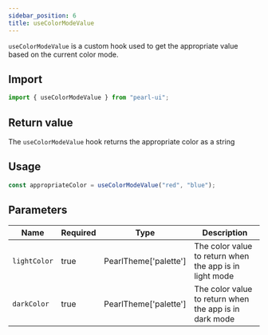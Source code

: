 ```yaml
---
sidebar_position: 6
title: useColorModeValue
---
```


`useColorModeValue` is a custom hook used to get the appropriate value based on the current color mode.

## Import

```js
import { useColorModeValue } from "pearl-ui";
```

## Return value

The `useColorModeValue` hook returns the appropriate color as a <t>string</t>

## Usage

```js
const appropriateColor = useColorModeValue("red", "blue");
```

## Parameters

| Name         | Required | Type                         | Description                                             |
| ------------ | -------- | ---------------------------- | ------------------------------------------------------- |
| `lightColor` | true     | <t>PearlTheme['palette']</t> | The color value to return when the app is in light mode |
| `darkColor`  | true     | <t>PearlTheme['palette']</t> | The color value to return when the app is in dark mode  |
